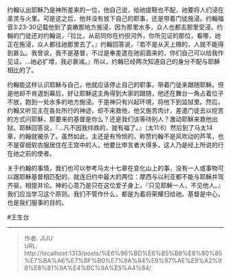 # 

约翰认出耶穌乃是神所差来的一位，他自己说，给祂提鞋也不配，祂要将人们浸在圣灵与火里。可是这之后，他并没有放下自己的职事，还是带着门徒施浸。约翰福音3:23-30记载他到了哀嫩那地方施浸，因为那里水多，众人也都去那里受浸。约翰的门徒还对约翰说，『拉比，从前同你在约但河外，你所见证的那位，看哪，祂正在施浸，众人都往祂那里去了。』约翰回答说，『若不是从天上赐的，人就不能得到甚么。我曾说，我不是基督，不过是奉差遣在祂前面来的，你们自己可以给我作见证。…祂必扩增，我必衰减。』所以，约翰已经两次知道自己的身分不配与耶穌相比的了。

约翰能这样认识耶穌与自己，他就应该停止自己的职事，带着门徒来跟随耶穌。但是他却不肯退到幕后，好让耶穌这主角得到大家的跟随，他还在舞台一角占着位子不放，跑到一处水多的地方施浸。于是神只有兴起环境，将他下到监狱里。然后，约翰又听见主在各处所行的神迹，却不来救他，他又施苦肉计，差遣门徒去以挖苦的方式问耶穌，那要来的基督是你么？还是我们该等待别人？激动耶穌来救他出狱。耶穌回答说，『…凡不因我绊跌的，就有福了。』（太11:6）然后到了马太14章，约翰就被杀了。虽然如此，主还是有怜悯的，称赞约翰不是风吹动的芦苇，也不是穿细软衣服居住在王宫中的人，他要比申言者大得多，这人乃是经上所说的行在祂之前的使者。

关于约翰的事情，我们也可以参考马太十七章在变化山上的事，没有一人或事物可以跟耶穌基督相匹配的，就连旧约中最大的两位：摩西与以利亚都不能与耶穌并驾齐驱，相提并论。神的心意乃是只在这位爱子身上，『只见耶穌一人，不见他人。』我们应当学习这个原则。我们不管作什么，都是为着将荣耀归给祂。基督是中心，也是我们服事的目的。  
  
#王生台



---

> 作者: JIJU  
> URL: http://localhost:1313/posts/%E6%96%BD%E6%B5%B8%E8%80%85%E7%BA%A6%E7%BF%B0%E7%9A%84%E9%97%AE%E9%A2%98%E8%81%9A%E4%BC%9A%E5%A4%84/  

